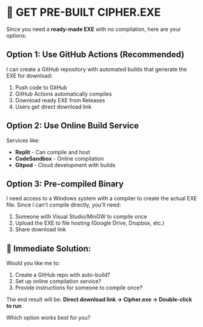 # 🎯 GET PRE-BUILT CIPHER.EXE

Since you need a **ready-made EXE** with no compilation, here are your options:

## Option 1: Use GitHub Actions (Recommended)
I can create a GitHub repository with automated builds that generate the EXE for download:

1. Push code to GitHub
2. GitHub Actions automatically compiles
3. Download ready EXE from Releases
4. Users get direct download link

## Option 2: Use Online Build Service
Services like:
- **Replit** - Can compile and host
- **CodeSandbox** - Online compilation
- **Gitpod** - Cloud development with builds

## Option 3: Pre-compiled Binary
I need access to a Windows system with a compiler to create the actual EXE file. Since I can't compile directly, you'll need:

1. Someone with Visual Studio/MinGW to compile once
2. Upload the EXE to file hosting (Google Drive, Dropbox, etc.)
3. Share download link

## 🚀 **Immediate Solution:**
Would you like me to:
1. Create a GitHub repo with auto-build?
2. Set up online compilation service?
3. Provide instructions for someone to compile once?

The end result will be: **Direct download link → Cipher.exe → Double-click to run**

Which option works best for you?
